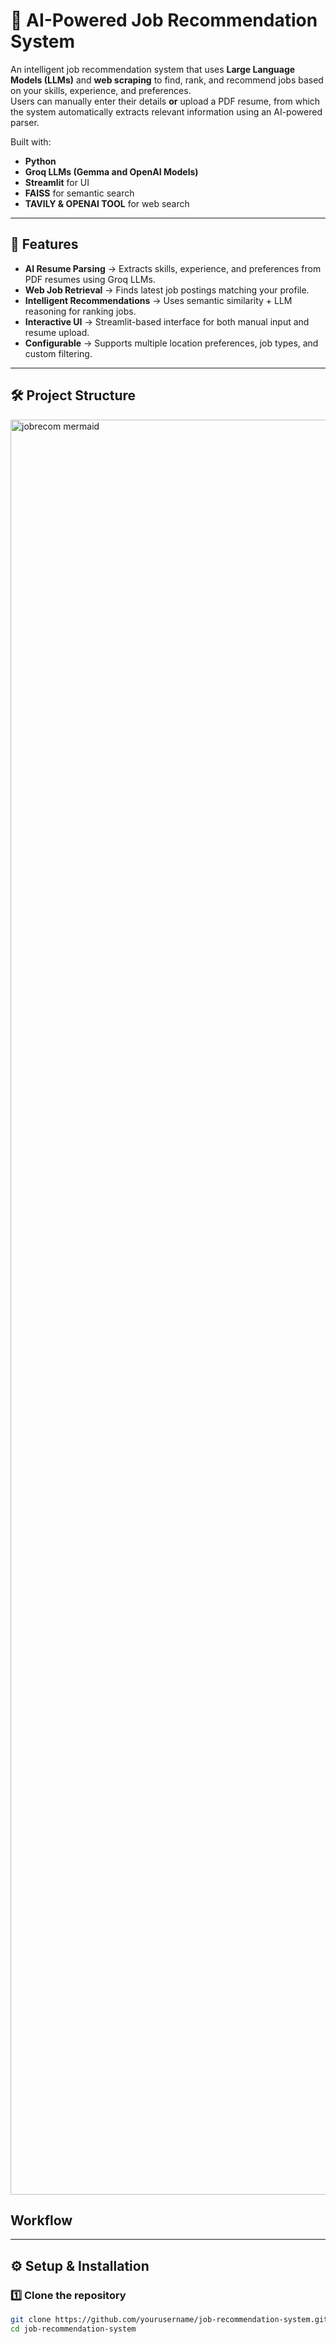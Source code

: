 # 💼 AI-Powered Job Recommendation System

An intelligent job recommendation system that uses **Large Language Models (LLMs)** and **web scraping** to find, rank, and recommend jobs based on your skills, experience, and preferences.  
Users can manually enter their details **or** upload a PDF resume, from which the system automatically extracts relevant information using an AI-powered parser.

Built with:
- **Python**
- **Groq LLMs (Gemma and OpenAI Models)**
- **Streamlit** for UI
- **FAISS** for semantic search
- **TAVILY & OPENAI TOOL** for web search 
---

## 🚀 Features

- **AI Resume Parsing** → Extracts skills, experience, and preferences from PDF resumes using Groq LLMs.
- **Web Job Retrieval** → Finds latest job postings matching your profile.
- **Intelligent Recommendations** → Uses semantic similarity + LLM reasoning for ranking jobs.
- **Interactive UI** → Streamlit-based interface for both manual input and resume upload.
- **Configurable** → Supports multiple location preferences, job types, and custom filtering.

---

## 🛠️ Project Structure

<img width="526" height="2840" alt="jobrecom mermaid" src="https://github.com/user-attachments/assets/5c2476b8-f73d-4f61-8789-c735f3594c07" />


## Workflow

---

## ⚙️ Setup & Installation

### 1️⃣ Clone the repository
```bash
git clone https://github.com/yourusername/job-recommendation-system.git
cd job-recommendation-system
```
